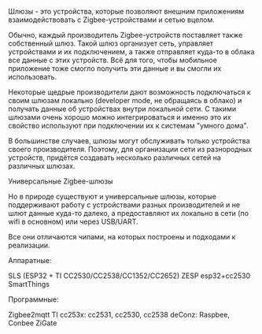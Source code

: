Шлюзы - это устройства, которые позволяют внешним приложениям взаимодействовать с Zigbee-устройствами и сетью вцелом.

Обычно, каждый производитель Zigbee-устройств поставляет также собственный шлюз. Такой шлюз организует сеть, управляет устройствами и их подключением, а также отправляет куда-то в облака все данные с этих устройств. Всё для того, чтобы мобильное приложение тоже смогло получить эти данные и вы смогли их использовать.

Некоторые щедрые производители дают возможность подключаться к своим шлюзам локально (developer mode, не обращаясь в облако) и получать данные об устройствах внутри локальной сети. С такими шлюзами очень хорошо можно интегрироваться и именно это их свойство используют при подключении их к системам "умного дома".

В большинстве случаев, шлюзы могут обслуживать только устройства своего производителя. Поэтому, для организации сети из разнородных устройств, придётся создавать несколько различных сетей на различных шлюзах.

Универсальные Zigbee-шлюзы

Но в природе существуют и универсальные шлюзы, которые поддерживают работу с устройствами разных производителей и не шлют данные куда-то далеко, а предоставляют их локально в сети (по wifi в основном) или через USB/UART.

Все они отличаются чипами, на которых построены и подходами к реализации.

Аппаратные:

SLS (ESP32 + TI CC2530/CC2538/CC1352/CC2652)
ZESP esp32+cc2530
SmartThings

Программные:

Zigbee2mqtt TI cc253x: cc2531, cc2530, cc2538
deConz: Raspbee, Conbee
ZiGate